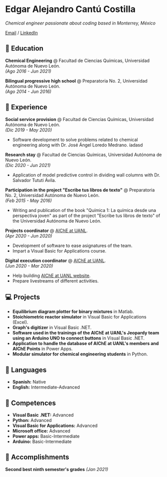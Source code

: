 # Edgar Alejandro Cantú Costilla

_Chemical engineer passionate about coding based in Monterrey, México_

[Email](mailto:edgar.cantuco@outlook.com) / [LinkedIn](https://www.linkedin.com/in/edgar-alejandro-cantú-costilla-12b23a210/)

## 📖 Education

**Chemical Engineering** @ Facultad de Ciencias Químicas, Universidad Autónoma de Nuevo León.<br>
_(Ago 2016 - Jun 2021)_
 
**Bilingual progressive high school** @ Preparatoria No. 2, Universidad Autónoma de Nuevo León.<br>
_(Ago 2014 - Jun 2016)_

## 💼 Experience

**Social service provision** @ Facultad de Ciencias Químicas, Universidad Autónoma de Nuevo León.<br>
_(Dic 2019 - May 2020)_
  - Software development to solve problems related to chemical engineering along with Dr. José Ángel Loredo Medrano.
íadasd

**Research stay** @ Facultad de Ciencias Químicas, Universidad Autónoma de Nuevo León.<br>
_(Dic 2020 - Jun 2021)_
 - Application of model predictive control in dividing wall columns with Dr. Salvador Tututi Ávila.

**Participation in the project "Escribe tus libros de texto"** @ Preparatoria No. 2, Universidad Autónoma de Nuevo León. <br>
_(Feb 2015 - May 2016)_
 - Writing and publication of the book "Química 1: La química desde una perspectiva joven" as part of the project "Escribe tus libros de texto" of the Universidad Autónoma de Nuevo León.

**Projects coordinator** @ [AIChE at UANL](https://www.facebook.com/AIChE.UANL).<br>
_(Apr 2020 - Jun 2020)_
 - Development of software to ease asignatures of the team.
 - Impart a Visual Basic for Applications course.

**Digital execution coordinator** @ [AIChE at UANL](https://www.facebook.com/AIChE.UANL).<br>
_(Jun 2020 - Mar 2020)_
 - Help building [AIChE at UANL website](https://aicheatuanl.com.mx).<br>
 - Prepare livestreams of different activities.

## 💻 Projects

- **Equilibrium diagram plotter for binary mixtures** in Matlab.<br>
- **Stoichiometric reactor simulator** in Visual Basic for Applications (Excel).<br>
- **Graph's digitizer** in Visual Basic .NET.<br>
- **Software used in the trainings of the AIChE at UANL's Jeopardy team using an Arduino UNO to connect buttons** in Visual Basic .NET.<br>
- **Application to handle the database of AIChE at UANL's members and AIChE Points** in Power Apps.<br>
- **Modular simulator for chemical engineering students** in Python.<br>

## 💬 Languages

- **Spanish:** Native
- **English:** Intermediate-Advanced

## 🎯 Competences

- **Visual Basic .NET:** Advanced
- **Python:** Advanced
- **Visual Basic for Applications:** Advanced
- **Microsoft office:** Advanced
- **Power apps:** Basic-Intermediate
- **Arduino:** Basic-Intermediate

## 🥇 Accomplishments

**Second best ninth semester's grades**
_(Jan 2021)_
